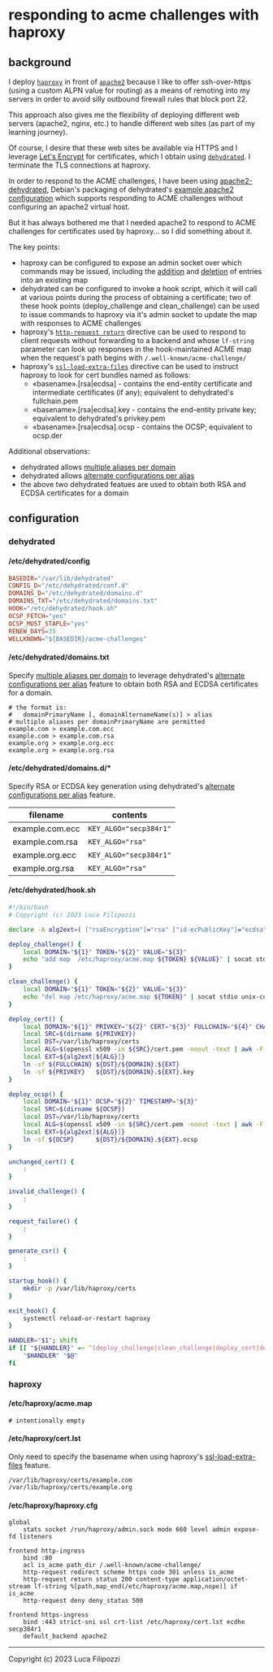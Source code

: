 # responding to acme challenges with haproxy

## background

I deploy [`haproxy`](https://github.com/haproxy/haproxy) in front of [`apache2`](https://github.com/apache/httpd) because I like to offer ssh-over-https (using a custom ALPN value for routing) as a means of remoting into my servers in order to avoid silly outbound firewall rules that block port 22.

This approach also gives me the flexibility of deploying different web servers (apache2, nginx, etc.) to handle different web sites (as part of my learning journey).

Of course, I desire that these web sites be available via HTTPS and I leverage [Let's Encrypt](https://letsencrypt.org/) for certificates, which I obtain using [`dehydrated`](https://github.com/dehydrated-io/dehydrated). I terminate the TLS connections at haproxy.

In order to respond to the ACME challenges, I have been using [apache2-dehydrated](https://packages.debian.org/bullseye/dehydrated-apache2), Debian's packaging of dehydrated's [example apache2 configuration](https://github.com/dehydrated-io/dehydrated/blob/5c1551e946456f534cf46b6ebabe4353bf0b0530/docs/wellknown.md#apache-example-config) which supports responding to ACME challenges without configuring an apache2 virtual host.

But it has always bothered me that I needed apache2 to respond to ACME challenges for certificates used by haproxy... so I did something about it.

The key points:

* haproxy can be configured to expose an admin socket over which commands may be issued, including the [addition](http://docs.haproxy.org/2.6/management.html#add%20map) and [deletion](http://docs.haproxy.org/2.6/management.html#del%20map) of entries into an existing map
* dehydrated can be configured to invoke a hook script, which it will call at various points during the process of obtaining a certificate; two of these hook points (deploy_challenge and clean_challenge) can be used to issue commands to haproxy via it's admin socket to update the map with responses to ACME challenges
* haproxy's [`http-request return`](http://docs.haproxy.org/2.6/configuration.html#http-request%20return) directive can be used to respond to client requests without forwarding to a backend and whose `lf-string` parameter can look up responses in the hook-maintained ACME map when the request's path begins with `/.well-known/acme-challenge/`
* haproxy's [`ssl-load-extra-files`](http://docs.haproxy.org/2.6/configuration.html#3.1-ssl-load-extra-files) directive can be used to instruct haproxy to look for cert bundles named as follows:
    * «basename».\[rsa|ecdsa\] - contains the end-entity certificate and intermediate certificates (if any); equivalent to dehydrated's fullchain.pem
    * «basename».\[rsa|ecdsa\].key - contains the end-entity private key; equivalent to dehydrated's privkey.pem
    * «basename».\[rsa|ecdsa\].ocsp - contains the OCSP; equivalent to ocsp.der

Additional observations:
* dehydrated allows [multiple aliases per domain](https://github.com/dehydrated-io/dehydrated/blob/master/docs/domains_txt.md#aliases)
* dehydrated allows [alternate configurations per alias](https://github.com/dehydrated-io/dehydrated/blob/master/docs/per-certificate-config.md)
* the above two dehydrated featues are used to obtain both RSA and ECDSA certificates for a domain

## configuration

### dehydrated

#### /etc/dehydrated/config

```toml
BASEDIR="/var/lib/dehydrated"
CONFIG_D="/etc/dehydrated/conf.d"
DOMAINS_D="/etc/dehydrated/domains.d"
DOMAINS_TXT="/etc/dehydrated/domains.txt"
HOOK="/etc/dehydrated/hook.sh"
OCSP_FETCH="yes"
OCSP_MUST_STAPLE="yes"
RENEW_DAYS=35
WELLKNOWN="${BASEDIR}/acme-challenges"
```

#### /etc/dehydrated/domains.txt

Specify [multiple aliases per domain](https://github.com/dehydrated-io/dehydrated/blob/master/docs/domains_txt.md#aliases) to leverage dehydrated's [alternate configurations per alias](https://github.com/dehydrated-io/dehydrated/blob/master/docs/per-certificate-config.md) feature to obtain both RSA and ECDSA certificates for a domain.

```text
# the format is:
#   domainPrimaryName [, domainAlternameName(s)] > alias
# multiple aliases per domainPrimaryName are permitted
example.com > example.com.ecc
example.com > example.com.rsa
example.org > example.org.ecc
example.org > example.org.rsa
```

#### /etc/dehydrated/domains.d/*

Specify RSA or ECDSA key generation using dehydrated's [alternate configurations per alias](https://github.com/dehydrated-io/dehydrated/blob/master/docs/per-certificate-config.md) feature.

| filename        | contents               |
| --------------- | ---------------------- |
| example.com.ecc | `KEY_ALGO="secp384r1"` |
| example.com.rsa | `KEY_ALGO="rsa"`       |
| example.org.ecc | `KEY_ALGO="secp384r1"` |
| example.org.rsa | `KEY_ALGO="rsa"`       |

#### /etc/dehydrated/hook.sh

```bash
#!/bin/bash
# Copyright (c) 2023 Luca Filipozzi

declare -A alg2ext=( ["rsaEncryption"]="rsa" ["id-ecPublicKey"]="ecdsa" )

deploy_challenge() {
    local DOMAIN="${1}" TOKEN="${2}" VALUE="${3}"
    echo "add map  /etc/haproxy/acme.map ${TOKEN} ${VALUE}" | socat stdio unix-connect:/run/haproxy/admin.sock
}

clean_challenge() {
    local DOMAIN="${1}" TOKEN="${2}" VALUE="${3}"
    echo "del map /etc/haproxy/acme.map ${TOKEN}" | socat stdio unix-connect:/run/haproxy/admin.sock
}

deploy_cert() {
    local DOMAIN="${1}" PRIVKEY="${2}" CERT="${3}" FULLCHAIN="${4}" CHAIN="${5}" TIMESTAMP="${6}"
    local SRC=$(dirname ${PRIVKEY})
    local DST=/var/lib/haproxy/certs
    local ALG=$(openssl x509 -in ${SRC}/cert.pem -noout -text | awk -F':' '/Public Key Algorithm/ {print $2}' | tr -d ' ')
    local EXT=${alg2ext[${ALG}]}
    ln -sf ${FULLCHAIN} ${DST}/${DOMAIN}.${EXT}
    ln -sf ${PRIVKEY}   ${DST}/${DOMAIN}.${EXT}.key
}

deploy_ocsp() {
    local DOMAIN="${1}" OCSP="${2}" TIMESTAMP="${3}"
    local SRC=$(dirname ${OCSP})
    local DST=/var/lib/haproxy/certs
    local ALG=$(openssl x509 -in ${SRC}/cert.pem -noout -text | awk -F':' '/Public Key Algorithm/ {print $2}' | tr -d ' ')
    local EXT=${alg2ext[${ALG}]}
    ln -sf ${OCSP}      ${DST}/${DOMAIN}.${EXT}.ocsp
}

unchanged_cert() {
    :
}

invalid_challenge() {
    :
}

request_failure() {
    :
}

generate_csr() {
    :
}

startup_hook() {
    mkdir -p /var/lib/haproxy/certs
}

exit_hook() {
    systemctl reload-or-restart haproxy
}

HANDLER="$1"; shift
if [[ "${HANDLER}" =~ ^(deploy_challenge|clean_challenge|deploy_cert|deploy_ocsp|unchanged_cert|invalid_challenge|request_failure|generate_csr|startup_hook|exit_hook)$ ]]; then
    "$HANDLER" "$@"
fi
```

### haproxy

#### /etc/haproxy/acme.map

```plaintext
# intentionally empty
```

#### /etc/haproxy/cert.lst

Only need to specify the basename when using haproxy's [ssl-load-extra-files](http://docs.haproxy.org/2.6/configuration.html#ssl-load-extra-files) feature.

```plaintext
/var/lib/haproxy/certs/example.com
/var/lib/haproxy/certs/example.org
```

#### /etc/haproxy/haproxy.cfg

```haproxy
global
    stats socket /run/haproxy/admin.sock mode 660 level admin expose-fd listeners

frontend http-ingress
    bind :80
    acl is_acme path_dir /.well-known/acme-challenge/
    http-request redirect scheme https code 301 unless is_acme
    http-request return status 200 content-type application/octet-stream lf-string %[path,map_end(/etc/haproxy/acme.map,nope)] if is_acme
    http-request deny deny_status 500
    
frontend https-ingress
    bind :443 strict-sni ssl crt-list /etc/haproxy/cert.lst ecdhe secp384r1
    default_backend apache2
```

---
Copyright (c) 2023 Luca Filipozzi
